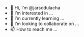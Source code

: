 - 👋 Hi, I’m @jarsodulacha
- 👀 I’m interested in ...
- 🌱 I’m currently learning ...
- 💞️ I’m looking to collaborate on ...
- 📫 How to reach me ...

<!---
jarsodulacha/jarsodulacha is a ✨ special ✨ repository because its `README.md` (this file) appears on your GitHub profile.
You can click the Preview link to take a look at your changes.
--->
